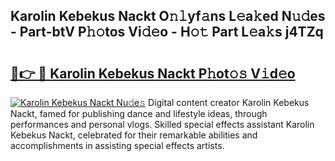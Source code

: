 ## Karolin Kebekus Nackt O𝚗𝚕yf𝚊ns L𝚎a𝚔ed N𝚞𝚍es - Part-btV P𝚑𝚘tos Vi𝚍𝚎o - H𝚘𝚝 Part L𝚎a𝚔s j4TZq

# <h2><a href="http://kf5fok.oniu.top/?m=Karolin+Kebekus+Nackt">🔗👉 🔴 Karolin Kebekus Nackt P𝚑ot𝚘𝚜 V𝚒d𝚎o</a></h2>

[![Karolin Kebekus Nackt Nu𝚍e𝚜](https://i.imgur.com/0qMVB7G.gif)](http://kf5fok.oniu.top/?m=Karolin+Kebekus+Nackt)
Digital content creator Karolin Kebekus Nackt, famed for publishing dance and lifestyle ideas, through performances and personal vlogs. Skilled special effects assistant Karolin Kebekus Nackt, celebrated for their remarkable abilities and accomplishments in assisting special effects artists.  
